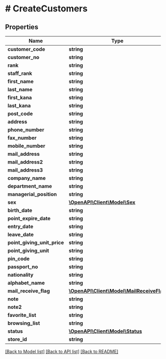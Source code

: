 # # CreateCustomers

## Properties

Name | Type | Description | Notes
------------ | ------------- | ------------- | -------------
**customer_code** | **string** |  |
**customer_no** | **string** |  | [optional]
**rank** | **string** |  | [optional]
**staff_rank** | **string** |  | [optional]
**first_name** | **string** |  |
**last_name** | **string** |  |
**first_kana** | **string** |  | [optional]
**last_kana** | **string** |  | [optional]
**post_code** | **string** |  | [optional]
**address** | **string** |  | [optional]
**phone_number** | **string** |  | [optional]
**fax_number** | **string** |  | [optional]
**mobile_number** | **string** |  | [optional]
**mail_address** | **string** |  | [optional]
**mail_address2** | **string** |  | [optional]
**mail_address3** | **string** |  | [optional]
**company_name** | **string** |  | [optional]
**department_name** | **string** |  | [optional]
**managerial_position** | **string** |  | [optional]
**sex** | [**\OpenAPI\Client\Model\Sex**](Sex.md) |  | [optional]
**birth_date** | **string** |  | [optional]
**point_expire_date** | **string** |  | [optional]
**entry_date** | **string** |  | [optional]
**leave_date** | **string** |  | [optional]
**point_giving_unit_price** | **string** |  | [optional]
**point_giving_unit** | **string** |  | [optional]
**pin_code** | **string** |  | [optional]
**passport_no** | **string** |  | [optional]
**nationality** | **string** |  | [optional]
**alphabet_name** | **string** |  | [optional]
**mail_receive_flag** | [**\OpenAPI\Client\Model\MailReceiveFlag**](MailReceiveFlag.md) |  | [optional]
**note** | **string** |  | [optional]
**note2** | **string** |  | [optional]
**favorite_list** | **string** |  | [optional]
**browsing_list** | **string** |  | [optional]
**status** | [**\OpenAPI\Client\Model\Status**](Status.md) |  | [optional]
**store_id** | **string** |  | [optional]

[[Back to Model list]](../../README.md#models) [[Back to API list]](../../README.md#endpoints) [[Back to README]](../../README.md)
